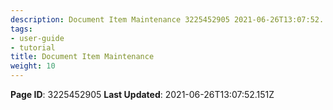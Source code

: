 ```yaml
---
description: Document Item Maintenance 3225452905 2021-06-26T13:07:52.
tags:
- user-guide
- tutorial
title: Document Item Maintenance
weight: 10
---
```


**Page ID**: 3225452905
**Last Updated**: 2021-06-26T13:07:52.151Z
